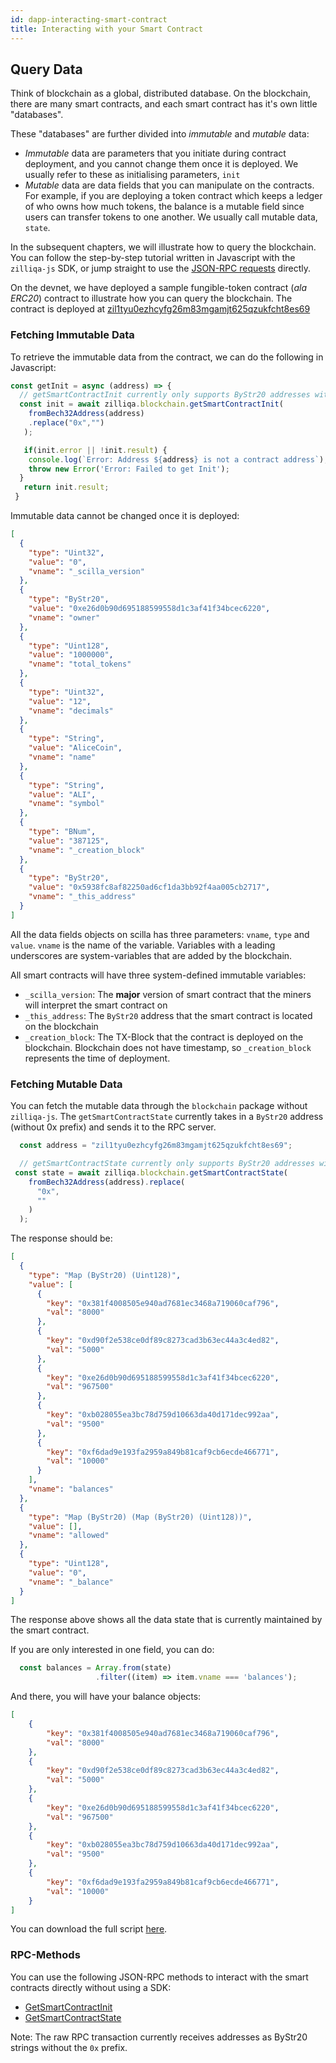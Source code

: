 ```yaml
---
id: dapp-interacting-smart-contract
title: Interacting with your Smart Contract
---
```


## Query Data

Think of blockchain as a global, distributed database. On the blockchain, there are many smart contracts, and each smart contract has it's own little "databases".

These "databases" are further divided into _immutable_ and _mutable_ data:

* _Immutable_ data are parameters that you initiate during contract deployment, and you cannot change them once it is deployed. We usually refer to these as initialising parameters, `init`
* _Mutable_ data are data fields that you can manipulate on the contracts. For example, if you are deploying a token contract which keeps a ledger of who owns how much tokens, the balance is a mutable field since users can transfer tokens to one another. We usually call mutable data, `state`.

In the subsequent chapters, we will illustrate how to query the blockchain. You can follow the step-by-step tutorial written in Javascript with the `zilliqa-js` SDK, or jump straight to use the [JSON-RPC requests](#RPC-Methods) directly.

On the devnet, we have deployed a sample fungible-token contract (_ala ERC20_) contract to illustrate how you can query the blockchain. The contract is deployed at [zil1tyu0ezhcyfg26m83mgamjt625qzukfcht8es69](https://viewblock.io/zilliqa/address/zil1tyu0ezhcyfg26m83mgamjt625qzukfcht8es69?network=testnet&tab=code)

### Fetching Immutable Data

To retrieve the immutable data from the contract, we can do the following in Javascript:

```javascript
const getInit = async (address) => {
  // getSmartContractInit currently only supports ByStr20 addresses without 0x prefix
  const init = await zilliqa.blockchain.getSmartContractInit(
    fromBech32Address(address)
    .replace("0x","")
   );

   if(init.error || !init.result) {
    console.log(`Error: Address ${address} is not a contract address`);
    throw new Error('Error: Failed to get Init');
  }
   return init.result;
 }
```

Immutable data cannot be changed once it is deployed:

```json
[
  {
    "type": "Uint32",
    "value": "0",
    "vname": "_scilla_version"
  },
  {
    "type": "ByStr20",
    "value": "0xe26d0b90d695188599558d1c3af41f34bcec6220",
    "vname": "owner"
  },
  {
    "type": "Uint128",
    "value": "1000000",
    "vname": "total_tokens"
  },
  {
    "type": "Uint32",
    "value": "12",
    "vname": "decimals"
  },
  {
    "type": "String",
    "value": "AliceCoin",
    "vname": "name"
  },
  {
    "type": "String",
    "value": "ALI",
    "vname": "symbol"
  },
  {
    "type": "BNum",
    "value": "387125",
    "vname": "_creation_block"
  },
  {
    "type": "ByStr20",
    "value": "0x5938fc8af82250ad6cf1da3bb92f4aa005cb2717",
    "vname": "_this_address"
  }
]
```

All the data fields objects on scilla has three parameters: `vname`, `type` and `value`. `vname` is the name of the variable. Variables with a leading underscores are system-variables that are added by the blockchain.

All smart contracts will have three system-defined immutable variables:

* `_scilla_version`: The __major__ version of smart contract that the miners will interpret the smart contract on
* `_this_address`: The `ByStr20` address that the smart contract is located on the blockchain
* `_creation_block`: The TX-Block that the contract is deployed on the blockchain. Blockchain does not have timestamp, so `_creation_block` represents the time of deployment.

### Fetching Mutable Data

You can fetch the mutable data through the `blockchain` package without `zilliqa-js`. The `getSmartContractState` currently takes in a `ByStr20` address (without 0x prefix) and sends it to the RPC server.

```javascript
  const address = "zil1tyu0ezhcyfg26m83mgamjt625qzukfcht8es69";

  // getSmartContractState currently only supports ByStr20 addresses without 0x prefix
 const state = await zilliqa.blockchain.getSmartContractState(
    fromBech32Address(address).replace(
      "0x",
      ""
    )
  );
```

The response should be:

```json
[
  {
    "type": "Map (ByStr20) (Uint128)",
    "value": [
      {
        "key": "0x381f4008505e940ad7681ec3468a719060caf796",
        "val": "8000"
      },
      {
        "key": "0xd90f2e538ce0df89c8273cad3b63ec44a3c4ed82",
        "val": "5000"
      },
      {
        "key": "0xe26d0b90d695188599558d1c3af41f34bcec6220",
        "val": "967500"
      },
      {
        "key": "0xb028055ea3bc78d759d10663da40d171dec992aa",
        "val": "9500"
      },
      {
        "key": "0xf6dad9e193fa2959a849b81caf9cb6ecde466771",
        "val": "10000"
      }
    ],
    "vname": "balances"
  },
  {
    "type": "Map (ByStr20) (Map (ByStr20) (Uint128))",
    "value": [],
    "vname": "allowed"
  },
  {
    "type": "Uint128",
    "value": "0",
    "vname": "_balance"
  }
]
```

The response above shows all the data state that is currently maintained by the smart contract.

If you are only interested in one field, you can do:

```javascript
  const balances = Array.from(state)
                   .filter((item) => item.vname === 'balances');
```

And there, you will have your balance objects:

```json
[
    {
        "key": "0x381f4008505e940ad7681ec3468a719060caf796",
        "val": "8000"
    },
    {
        "key": "0xd90f2e538ce0df89c8273cad3b63ec44a3c4ed82",
        "val": "5000"
    },
    {
        "key": "0xe26d0b90d695188599558d1c3af41f34bcec6220",
        "val": "967500"
    },
    {
        "key": "0xb028055ea3bc78d759d10663da40d171dec992aa",
        "val": "9500"
    },
    {
        "key": "0xf6dad9e193fa2959a849b81caf9cb6ecde466771",
        "val": "10000"
    }
]
```

You can download the full script [here](https://github.com/Zilliqa/dev-portal/tree/master/examples/dapp/query-data.js).

### RPC-Methods

You can use the following JSON-RPC methods to interact with the smart contracts directly without using a SDK:

* [GetSmartContractInit](https://apidocs.zilliqa.com/#getsmartcontractinit)
* [GetSmartContractState](https://apidocs.zilliqa.com/#getsmartcontractstate)

Note: The raw RPC transaction currently receives addresses as ByStr20 strings without the `0x` prefix.
